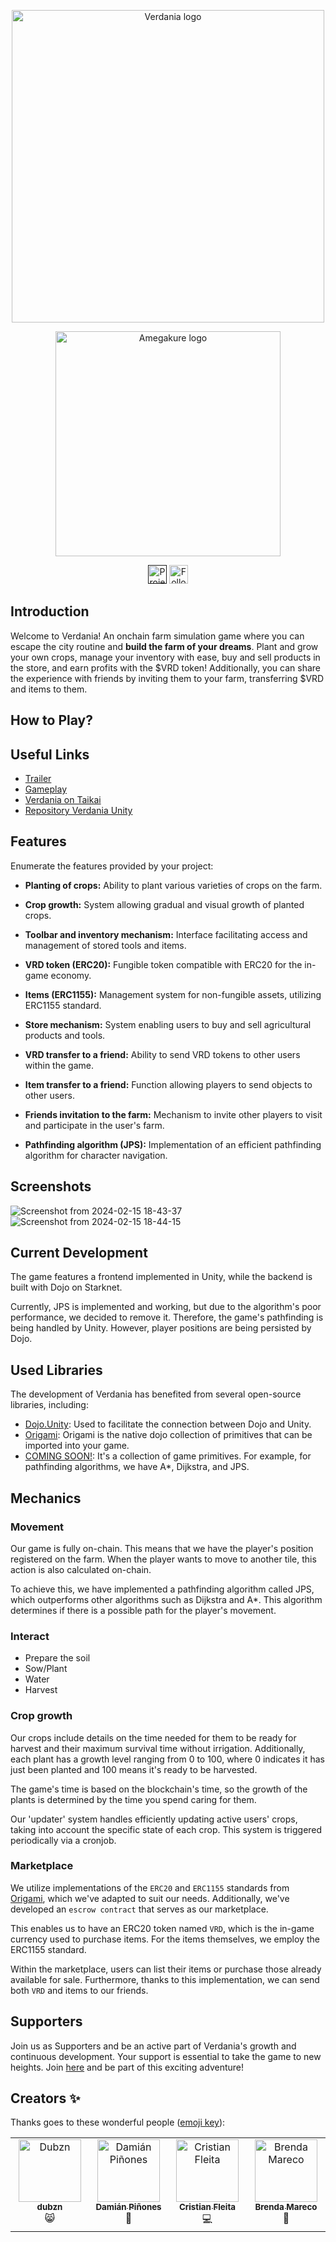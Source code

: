 <p align="center">
  <img alt="Verdania logo" width="500" src="https://github.com/amegakure-studio/verdania-cairo/assets/58611754/ece7df02-b1eb-4aed-a808-51f42c854c78">
</p>

<p align="center">
    <img alt="Amegakure logo" width="360" src="https://github.com/amegakure-studio/verdania-cairo/assets/58611754/8de7db30-91ef-493f-8ce0-8c34e66209bb">
</p>

<div align="center">
<a href=""><img src="https://img.shields.io/github/license/keep-starknet-strange/unruggable.meme.svg?style=for-the-badge" alt="Project license" height="30"></a>
<a href="https://twitter.com/0xVerdania"><img src="https://img.shields.io/twitter/follow/0xVerdania?style=for-the-badge&logo=twitter" alt="Follow 0xVerdania on Twitter" height="30"></a>
</div>

## Introduction

Welcome to Verdania! An onchain farm simulation game where you can escape the city routine and **build the farm of your dreams**. Plant and grow your own crops, manage your inventory with ease, buy and sell products in the store, and earn profits with the $VRD token! Additionally, you can share the experience with friends by inviting them to your farm, transferring $VRD and items to them.

## How to Play?

## Useful Links

- [Trailer](https://www.youtube.com/)
- [Gameplay](https://www.youtube.com/)
- [Verdania on Taikai](https://taikai.network/starkware/hackathons/starknet-winter-hackathon)
- [Repository Verdania Unity](https://github.com/amegakure-studio/verdania-unity)

## Features
Enumerate the features provided by your project:

- **Planting of crops:** Ability to plant various varieties of crops on the farm.

- **Crop growth:** System allowing gradual and visual growth of planted crops.

- **Toolbar and inventory mechanism:** Interface facilitating access and management of stored tools and items.

- **VRD token (ERC20):** Fungible token compatible with ERC20 for the in-game economy.

- **Items (ERC1155):** Management system for non-fungible assets, utilizing ERC1155 standard.

- **Store mechanism:** System enabling users to buy and sell agricultural products and tools.

- **VRD transfer to a friend:** Ability to send VRD tokens to other users within the game.

- **Item transfer to a friend:** Function allowing players to send objects to other users.

- **Friends invitation to the farm:** Mechanism to invite other players to visit and participate in the user's farm.

- **Pathfinding algorithm (JPS):** Implementation of an efficient pathfinding algorithm for character navigation.

## Screenshots

![Screenshot from 2024-02-15 18-43-37](https://github.com/amegakure-studio/verdania-cairo/assets/58611754/91e63ca0-8658-41b7-9cf7-c6abf1421404)
![Screenshot from 2024-02-15 18-44-15](https://github.com/amegakure-studio/verdania-cairo/assets/58611754/ecedc7b2-1f08-47bf-bcd2-f29d914138b4)

## Current Development

The game features a frontend implemented in Unity, while the backend is built with Dojo on Starknet.

Currently, JPS is implemented and working, but due to the algorithm's poor performance, we decided to remove it. Therefore, the game's pathfinding is being handled by Unity. However, player positions are being persisted by Dojo.

## Used Libraries

The development of Verdania has benefited from several open-source libraries, including:

- [Dojo.Unity](https://github.com/dojoengine/dojo.unity): Used to facilitate the connection between Dojo and Unity.
- [Origami](https://github.com/dojoengine/origami): Origami is the native dojo collection of primitives that can be imported into your game.
- [COMING SOON!](https://www.youtube.com/watch?v=dQw4w9WgXcQ): It's a collection of game primitives. For example, for pathfinding algorithms, we have A*, Dijkstra, and JPS.

## Mechanics
### Movement
Our game is fully on-chain. This means that we have the player's position registered on the farm. When the player wants to move to another tile, this action is also calculated on-chain.

To achieve this, we have implemented a pathfinding algorithm called JPS, which outperforms other algorithms such as Dijkstra and A*. This algorithm determines if there is a possible path for the player's movement.

### Interact
* Prepare the soil
* Sow/Plant
* Water
* Harvest

### Crop growth
Our crops include details on the time needed for them to be ready for harvest and their maximum survival time without irrigation. Additionally, each plant has a growth level ranging from 0 to 100, where 0 indicates it has just been planted and 100 means it's ready to be harvested.

The game's time is based on the blockchain's time, so the growth of the plants is determined by the time you spend caring for them.

Our 'updater' system handles efficiently updating active users' crops, taking into account the specific state of each crop. This system is triggered periodically via a cronjob.

### Marketplace
We utilize implementations of the `ERC20` and `ERC1155` standards from [Origami](https://github.com/dojoengine/origami), which we've adapted to suit our needs. Additionally, we've developed an `escrow contract` that serves as our marketplace.

This enables us to have an ERC20 token named `VRD`, which is the in-game currency used to purchase items. For the items themselves, we employ the ERC1155 standard.

Within the marketplace, users can list their items or purchase those already available for sale. Furthermore, thanks to this implementation, we can send both `VRD` and items to our friends.

## Supporters

Join us as Supporters and be an active part of Verdania's growth and continuous development. Your support is essential to take the game to new heights. Join [here](https://twitter.com/0xVerdania) and be part of this exciting adventure!

## Creators ✨
Thanks goes to these wonderful people
([emoji key](https://allcontributors.org/docs/en/emoji-key)):

<table>
  <tbody>
    <tr>
    <td align="center" valign="top" width="14.28%"><a href="https://github.com/dubzn"><img src="https://avatars.githubusercontent.com/u/58611754?s=400&u=cdb4e29d9ac5bc41e7ee171375e8cd10fe8c3c24&v=4" width="100px;" alt="Dubzn"/><br /><sub><b>dubzn</b></sub></a><br />😸</a></td>
      <td align="center" valign="top" width="14.28%"><a href="https://github.com/dpinones"><img src="https://avatars.githubusercontent.com/u/30808181?v=4" width="100px;" alt="Damián Piñones"/><br /><sub><b>Damián Piñones</b></sub></a><br />🤠</a></td>
      <td align="center" valign="top" width="14.28%"><a href="https://github.com/cristianFleita"><img src="https://avatars.githubusercontent.com/u/87950451?v=4" width="100px;" alt="Cristian Fleita"/><br /><sub><b>Cristian Fleita</b></sub></a><br />💻</a></td>
      <td align="center" valign="top" width="14.28%"><a href="https://github.com/brendaamareco"><img src="https://avatars.githubusercontent.com/u/107716199?v=4" width="100px;" alt="Brenda Mareco"/><br /><sub><b>Brenda Mareco</b></sub></a><br />🎨</a></td>
    </tr>
</tbody>
</table>
